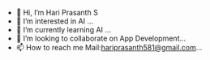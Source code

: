 - 👋 Hi, I’m Hari Prasanth S
- 👀 I’m interested in AI ...
- 🌱 I’m currently learning AI ...
- 💞️ I’m looking to collaborate on App Development...
- 📫 How to reach me Mail:hariprasanth581@gmail.com...

<!---
HARIPRASANTHS-BnB/HARIPRASANTHS-BnB is a ✨ special ✨ repository because its `README.md` (this file) appears on your GitHub profile.
You can click the Preview link to take a look at your changes.
--->
